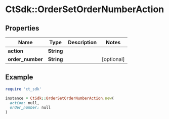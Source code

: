 # CtSdk::OrderSetOrderNumberAction

## Properties

| Name | Type | Description | Notes |
| ---- | ---- | ----------- | ----- |
| **action** | **String** |  |  |
| **order_number** | **String** |  | [optional] |

## Example

```ruby
require 'ct_sdk'

instance = CtSdk::OrderSetOrderNumberAction.new(
  action: null,
  order_number: null
)
```

